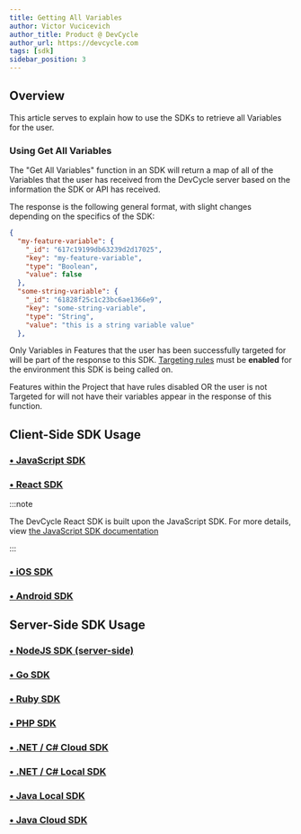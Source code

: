 ```yaml
---
title: Getting All Variables
author: Victor Vucicevich
author_title: Product @ DevCycle
author_url: https://devcycle.com
tags: [sdk]
sidebar_position: 3
---
```


## Overview

This article serves to explain how to use the SDKs to retrieve all Variables for the user. 

### Using Get All Variables

The "Get All Variables" function in an SDK will return a map of all of the Variables that the user has received from the DevCycle server based on the information the SDK or API has received. 

The response is the following general format, with slight changes depending on the specifics of the SDK:

```json
{
  "my-feature-variable": {
    "_id": "617c19199db63239d2d17025",
    "key": "my-feature-variable",
    "type": "Boolean",
    "value": false
  },
  "some-string-variable": {
    "_id": "61828f25c1c23bc6ae1366e9",
    "key": "some-string-variable",
    "type": "String",
    "value": "this is a string variable value"
  },
```

Only Variables in Features that the user has been successfully targeted for will be part of the response to this SDK. [Targeting rules](/docs/home/feature-management/features-and-variables/targeting-users) must be **enabled** for the environment this SDK is being called on.  

Features within the Project that have rules disabled OR the user is not Targeted for will not have their variables appear in the response of this function. 

## Client-Side SDK Usage

### [• JavaScript SDK](/docs/sdk/client-side-sdks/javascript#get-all-variables)

### [• React SDK](/docs/sdk/client-side-sdks/react#get-all-features#getting-all-features--variables)

:::note

The DevCycle React SDK is built upon the JavaScript SDK. For more details, view [the JavaScript SDK documentation](/docs/sdk/client-side-sdks/javascript#get-all-variables)

:::

### [• iOS SDK](/docs/sdk/client-side-sdks/ios#get-all-features#get-all-variables)

### [• Android SDK](/docs/sdk/client-side-sdks/android#get-all-variables)

## Server-Side SDK Usage

### [• NodeJS SDK (server-side)](/docs/sdk/server-side-sdks/node#getting-all-variables)

### [• Go SDK](/docs/sdk/server-side-sdks/go#getting-all-variables)

### [• Ruby SDK](/docs/sdk/server-side-sdks/ruby#getting-all-variables)

### [• PHP SDK](/docs/sdk/server-side-sdks/php#getting-all-variables)

### [• .NET / C# Cloud SDK](/docs/sdk/server-side-sdks/dotnet-cloud#getting-all-variables)

### [• .NET / C# Local SDK](/docs/sdk/server-side-sdks/dotnet-local#getting-all-variables)

### [• Java Local SDK](/docs/sdk/server-side-sdks/java-local#getting-all-variables)

### [• Java Cloud SDK](/docs/sdk/server-side-sdks/java-cloud#getting-all-variables)
